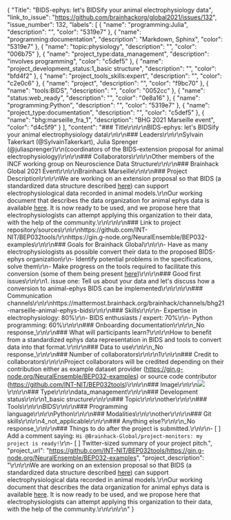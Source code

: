 {
  "Title": "BIDS-ephys: let's BIDSify your animal electrophysiology data",
  "link_to_issue": "https://github.com/brainhackorg/global2021/issues/132",
  "issue_number": 132,
  "labels": [
    {
      "name": "programming:Julia",
      "description": "",
      "color": "5319e7"
    },
    {
      "name": "programming:documentation",
      "description": "Markdown, Sphinx",
      "color": "5319e7"
    },
    {
      "name": "topic:physiology",
      "description": "",
      "color": "006b75"
    },
    {
      "name": "project_type:data_management",
      "description": "involves programming",
      "color": "c5def5"
    },
    {
      "name": "project_development_status:1_basic structure",
      "description": "",
      "color": "bfd4f2"
    },
    {
      "name": "project_tools_skills:expert",
      "description": "",
      "color": "c2e0c6"
    },
    {
      "name": "project",
      "description": "",
      "color": "f9bc70"
    },
    {
      "name": "tools:BIDS",
      "description": "",
      "color": "0052cc"
    },
    {
      "name": "status:web_ready",
      "description": "",
      "color": "0e8a16"
    },
    {
      "name": "programming:Python",
      "description": "",
      "color": "5319e7"
    },
    {
      "name": "project_type:documentation",
      "description": "",
      "color": "c5def5"
    },
    {
      "name": "bhg:marseille_fra_1",
      "description": "BHG 2021 Marseille event",
      "color": "d4c5f9"
    }
  ],
  "content": "### Title\r\n\r\nBIDS-ephys: let's BIDSify your animal electrophysiology data\r\n\r\n### Leaders\r\n\r\nSylvain Takerkart (@SylvainTakerkart), Julia Sprenger (@juliasprenger)\r\n(coordinators of the BIDS-extension proposal for animal electrophysiology)\r\n\r\n### Collaborators\r\n\r\nOther members of the INCF working group on Neuroscience Data Structure\r\n\r\n### Brainhack Global 2021 Event\r\n\r\nBrainhack Marseille\r\n\r\n### Project Description\r\n\r\nWe are working on an extension proposal so that BIDS (a standardized data structure described [here](https://bids.neuroimaging.io/)) can support electrophysiological data recorded in animal models.\r\nOur working document that describes the data organization for animal ephys data is available [here](https://bids.neuroimaging.io/bep032). It is now ready to be used, and we propose here that electrophysiologists can attempt applying this organization to their data, with the help of the community.\r\n\r\n\r\n### Link to project repository/sources\r\n\r\nhttps://github.com/INT-NIT/BEP032tools/\r\nhttps://gin.g-node.org/NeuralEnsemble/BEP032-examples\r\n\r\n### Goals for Brainhack Global\r\n\r\n- Have as many electrophysiologists as possible convert their data to the proposed BIDS-ephys organization\r\n- Identify potential problems in the specifications, solve them\r\n- Make progress on the tools required to facilitate this conversion (some of them being present [here](https://github.com/INT-NIT/BEP032tools/))\r\n\r\n### Good first issues\r\n\r\n1. issue one: Tell us about your data and let's discuss how a conversion to animal-ephys BIDS can be implemented\r\n\r\n\r\n### Communication channels\r\n\r\nhttps://mattermost.brainhack.org/brainhack/channels/bhg21-marseille-animal-ephys-bids\r\n\r\n### Skills\r\n\r\n- Expertise in electrophysiology: 80%\r\n- BIDS enthusiasts / expert: 70%\r\n- Python programming: 60%\r\n\r\n### Onboarding documentation\r\n\r\n_No response_\r\n\r\n### What will participants learn?\r\n\r\nHow to benefit from a standardized ephys data representation in BIDS and tools to convert data into that format.\r\n\r\n### Data to use\r\n\r\n_No response_\r\n\r\n### Number of collaborators\r\n\r\n1\r\n\r\n### Credit to collaborators\r\n\r\nProject collaborators will be credited depending on their contribution either as example dataset provider (https://gin.g-node.org/NeuralEnsemble/BEP032-examples) or source code contributor (https://github.com/INT-NIT/BEP032tools)\r\n\r\n### Image\r\n\r\n![](https://brainhack-marseille.github.io/images/projects/project3.png)\r\n\r\n### Type\r\n\r\ndata_management\r\n\r\n### Development status\r\n\r\n1_basic structure\r\n\r\n### Topic\r\n\r\nother\r\n\r\n### Tools\r\n\r\nBIDS\r\n\r\n### Programming language\r\n\r\nPython\r\n\r\n### Modalities\r\n\r\nother\r\n\r\n### Git skills\r\n\r\n4_not_applicable\r\n\r\n### Anything else?\r\n\r\n_No response_\r\n\r\n### Things to do after the project is submitted.\r\n\r\n- [ ] Add a comment saying: `Hi @Brainhack-Global/project-monitors: my project is ready!`\r\n- [ ] Twitter-sized summary of your project pitch.",
  "project_url": "https://github.com/INT-NIT/BEP032tools/https://gin.g-node.org/NeuralEnsemble/BEP032-examples",
  "project_description": "\r\n\r\nWe are working on an extension proposal so that BIDS (a standardized data structure described [here](https://bids.neuroimaging.io/)) can support electrophysiological data recorded in animal models.\r\nOur working document that describes the data organization for animal ephys data is available [here](https://bids.neuroimaging.io/bep032). It is now ready to be used, and we propose here that electrophysiologists can attempt applying this organization to their data, with the help of the community.\r\n\r\n\r\n"
}